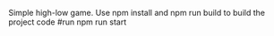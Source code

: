 Simple high-low game.
Use npm install and npm run build to build the project code
#run
npm run start